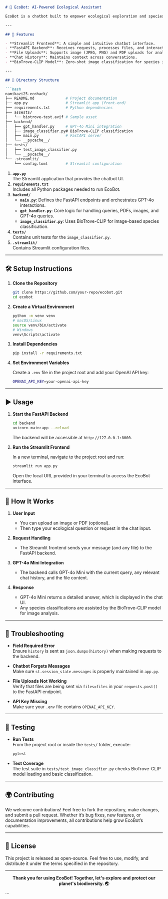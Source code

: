 ```markdown
# 🌱 EcoBot: AI-Powered Ecological Assistant

EcoBot is a chatbot built to empower ecological exploration and species identification. It leverages **GPT-4o Mini** for intelligent responses, supports **chat history persistence**, and can **analyze images and PDFs** to provide insights into biodiversity, species traits, and ecological questions.

---

## 🚀 Features

- **Streamlit Frontend**: A simple and intuitive chatbot interface.
- **FastAPI Backend**: Receives requests, processes files, and interacts with GPT-4o Mini.
- **File Uploads**: Supports image (JPEG, PNG) and PDF uploads for analysis.
- **Chat History**: Maintains context across conversations.
- **BioTrove-CLIP Model**: Zero-shot image classification for species identification.

---

## 📂 Directory Structure

```bash
namikazi25-ecohack/
├── README.md              # Project documentation
├── app.py                 # Streamlit app (front-end)
├── requirements.txt       # Python dependencies
├── assests/
│   └── biotrove-test.avif # Sample asset
├── backend/
│   ├── gpt_handler.py     # GPT-4o Mini integration
│   ├── image_classifier.py# BioTrove-CLIP classification
│   ├── main.py            # FastAPI server
│   └── __pycache__/
├── tests/
│   ├── test_image_classifier.py
│   └── __pycache__/
└── .streamlit/
    └── config.toml        # Streamlit configuration
```

1. **`app.py`**  
   The Streamlit application that provides the chatbot UI.  
2. **`requirements.txt`**  
   Includes all Python packages needed to run EcoBot.  
3. **`backend/`**  
   - **`main.py`**: Defines the FastAPI endpoints and orchestrates GPT-4o interactions.  
   - **`gpt_handler.py`**: Core logic for handling queries, PDFs, images, and GPT-4o queries.  
   - **`image_classifier.py`**: Uses BioTrove-CLIP for image-based species classification.  
4. **`tests/`**  
   Contains unit tests for the `image_classifier.py`.  
5. **`.streamlit/`**  
   Contains Streamlit configuration files.

---

## 🛠️ Setup Instructions

1. **Clone the Repository**

   ```bash
   git clone https://github.com/your-repo/ecobot.git
   cd ecobot
   ```

2. **Create a Virtual Environment**

   ```bash
   python -m venv venv
   # macOS/Linux
   source venv/bin/activate
   # Windows
   venv\Scripts\activate
   ```

3. **Install Dependencies**

   ```bash
   pip install -r requirements.txt
   ```

4. **Set Environment Variables**

   Create a `.env` file in the project root and add your OpenAI API key:

   ```bash
   OPENAI_API_KEY=your-openai-api-key
   ```

---

## ▶️ Usage

1. **Start the FastAPI Backend**

   ```bash
   cd backend
   uvicorn main:app --reload
   ```

   The backend will be accessible at `http://127.0.0.1:8000`.

2. **Run the Streamlit Frontend**

   In a new terminal, navigate to the project root and run:

   ```bash
   streamlit run app.py
   ```

   Open the local URL provided in your terminal to access the EcoBot interface.

---

## 🤖 How It Works

1. **User Input**  
   - You can upload an image or PDF (optional).
   - Then type your ecological question or request in the chat input.

2. **Request Handling**  
   - The Streamlit frontend sends your message (and any file) to the FastAPI backend.

3. **GPT-4o Mini Integration**  
   - The backend calls GPT-4o Mini with the current query, any relevant chat history, and the file content.

4. **Response**  
   - GPT-4o Mini returns a detailed answer, which is displayed in the chat UI.
   - Any species classifications are assisted by the BioTrove-CLIP model for image analysis.

---

## 📌 Troubleshooting

- **Field Required Error**  
  Ensure `history` is sent as `json.dumps(history)` when making requests to the backend.

- **Chatbot Forgets Messages**  
  Make sure `st.session_state.messages` is properly maintained in `app.py`.

- **File Uploads Not Working**  
  Verify that files are being sent via `files=files` in your `requests.post()` to the FastAPI endpoint.

- **API Key Missing**  
  Make sure your `.env` file contains `OPENAI_API_KEY`.

---

## 🧪 Testing

- **Run Tests**  
  From the project root or inside the `tests/` folder, execute:

  ```bash
  pytest
  ```

- **Test Coverage**  
  The test suite in `tests/test_image_classifier.py` checks BioTrove-CLIP model loading and basic classification.

---

## 🌍 Contributing

We welcome contributions! Feel free to fork the repository, make changes, and submit a pull request. Whether it’s bug fixes, new features, or documentation improvements, all contributions help grow EcoBot’s capabilities.

---

## 📜 License

This project is released as open-source. Feel free to use, modify, and distribute it under the terms specified in the repository.

---

<p align="center">
  <strong>Thank you for using EcoBot! Together, let's explore and protect our planet's biodiversity. 🌏</strong>
</p>
```
